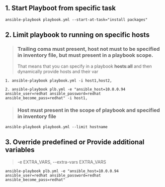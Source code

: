 ## 1. **Start Playboot from specific task**
```
ansible-playbook playbook.yml --start-at-task="install packages"
```

## 2. Limit playbook to running on specific hosts
> ### Trailing coma must present, host not must to be specified in inventory file, but must present in a playbook scope. 
> 
> That means that you can specify in a playbook **hosts:all** and then dynamically provide hosts and their var
```
1. ansible-playbook playbook.yml -i host1,host2,  

2. ansible-playbook plb.yml -e "ansible_host=10.0.0.94 ansible_user=redhat ansible_password=redhat ansible_become_pass=redhat" -i host1,
```
 > ### Host must present in the scope of playbook and specified in inventory file
```
ansible-playbook playbook.yml --limit hostname    
```

## 3. Override predefined or Provide additional variables
> -e EXTRA_VARS, --extra-vars EXTRA_VARS
```
ansible-playbook plb.yml -e "ansible_host=10.0.0.94 ansible_user=redhat ansible_password=redhat ansible_become_pass=redhat"
```
